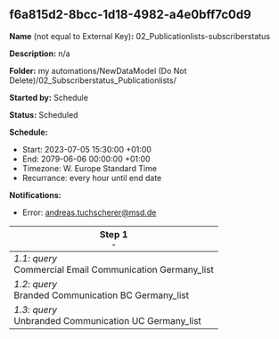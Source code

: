 ## f6a815d2-8bcc-1d18-4982-a4e0bff7c0d9

**Name** (not equal to External Key)**:** 02_Publicationlists-subscriberstatus

**Description:** n/a

**Folder:** my automations/NewDataModel (Do Not Delete)/02_Subscriberstatus_Publicationlists/

**Started by:** Schedule

**Status:** Scheduled

**Schedule:**

* Start: 2023-07-05 15:30:00 +01:00
* End: 2079-06-06 00:00:00 +01:00
* Timezone: W. Europe Standard Time
* Recurrance: every hour until end date

**Notifications:**

* Error: andreas.tuchscherer@msd.de

| Step 1<br>_<small>-</small>_ |
| --- |
| _1.1: query_<br>Commercial Email Communication Germany_list |
| _1.2: query_<br>Branded Communication BC Germany_list |
| _1.3: query_<br>Unbranded Communication UC Germany_list |
